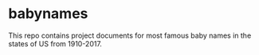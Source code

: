 # babynames
This repo contains project documents for most famous baby names in the states of US from 1910-2017.
